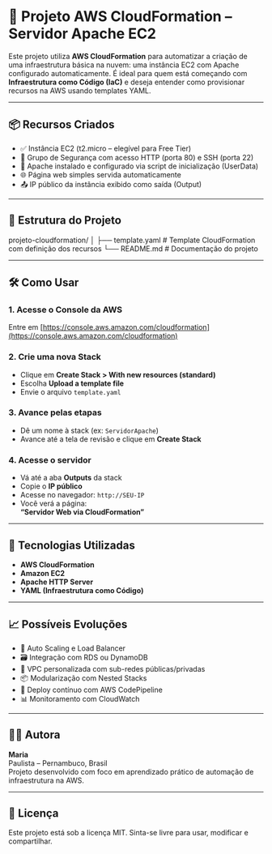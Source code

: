 # 🚀 Projeto AWS CloudFormation – Servidor Apache EC2

Este projeto utiliza **AWS CloudFormation** para automatizar a criação de uma infraestrutura básica na nuvem: uma instância EC2 com Apache configurado automaticamente. É ideal para quem está começando com **Infraestrutura como Código (IaC)** e deseja entender como provisionar recursos na AWS usando templates YAML.

---

## 📦 Recursos Criados

- ✅ Instância EC2 (t2.micro – elegível para Free Tier)
- 🔐 Grupo de Segurança com acesso HTTP (porta 80) e SSH (porta 22)
- 🧰 Apache instalado e configurado via script de inicialização (UserData)
- 🌐 Página web simples servida automaticamente
- 📤 IP público da instância exibido como saída (Output)

---

## 📁 Estrutura do Projeto

projeto-cloudformation/ │
 ├── template.yaml # Template CloudFormation com definição dos recursos └── README.md # Documentação do projeto
 
---

## 🛠️ Como Usar

### 1. Acesse o Console da AWS
Entre em [https://console.aws.amazon.com/cloudformation](https://console.aws.amazon.com/cloudformation)

### 2. Crie uma nova Stack
- Clique em **Create Stack > With new resources (standard)**
- Escolha **Upload a template file**
- Envie o arquivo `template.yaml`

### 3. Avance pelas etapas
- Dê um nome à stack (ex: `ServidorApache`)
- Avance até a tela de revisão e clique em **Create Stack**

### 4. Acesse o servidor
- Vá até a aba **Outputs** da stack
- Copie o **IP público**
- Acesse no navegador: `http://SEU-IP`
- Você verá a página:  
  **“Servidor Web via CloudFormation”**

---

## 🧠 Tecnologias Utilizadas

- **AWS CloudFormation**
- **Amazon EC2**
- **Apache HTTP Server**
- **YAML (Infraestrutura como Código)**

---

## 📈 Possíveis Evoluções

- 🔄 Auto Scaling e Load Balancer
- 🗃️ Integração com RDS ou DynamoDB
- 🧭 VPC personalizada com sub-redes públicas/privadas
- 📦 Modularização com Nested Stacks
- 🚀 Deploy contínuo com AWS CodePipeline
- 📊 Monitoramento com CloudWatch

---

## 👩‍💻 Autora

**Maria**  
Paulista – Pernambuco, Brasil  
Projeto desenvolvido com foco em aprendizado prático de automação de infraestrutura na AWS.

---

## 📄 Licença

Este projeto está sob a licença MIT. Sinta-se livre para usar, modificar e compartilhar.

